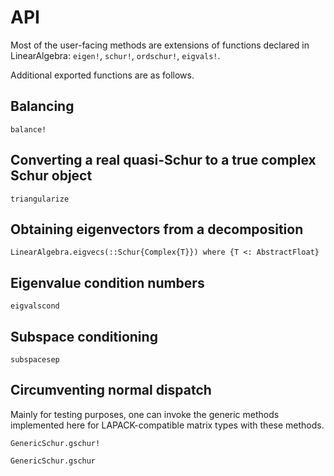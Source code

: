 # API
Most of the user-facing methods are extensions of functions declared in
LinearAlgebra: `eigen!`, `schur!`, `ordschur!`, `eigvals!`.

Additional exported functions are as follows.

## Balancing

```@docs
balance!
```

## Converting a real quasi-Schur to a true complex Schur object

```@docs
triangularize
```

## Obtaining eigenvectors from a decomposition

```@docs
LinearAlgebra.eigvecs(::Schur{Complex{T}}) where {T <: AbstractFloat}

```

## Eigenvalue condition numbers

```@docs
eigvalscond
```

## Subspace conditioning

```@docs
subspacesep
```

## Circumventing normal dispatch
Mainly for testing purposes, one can invoke the generic methods implemented
here for LAPACK-compatible matrix types with these methods.
```@docs
GenericSchur.gschur!

GenericSchur.gschur
```
